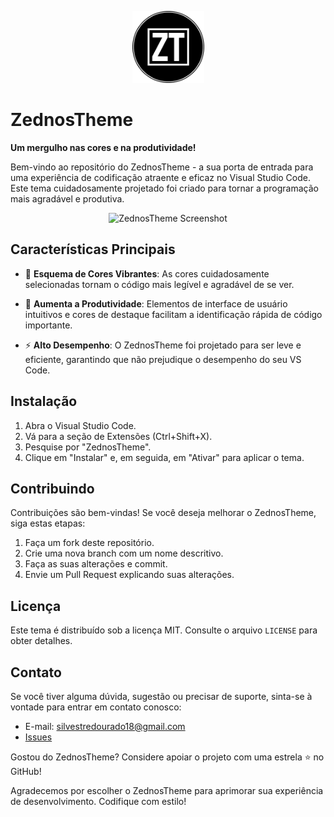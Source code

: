 <p align="center">
  <img src="https://github.com/SilesterGold9/ZednosTheme/blob/main/zed/assets/zt-high-resolution-logo-black-transparent.png" alt="ZednosTheme Logo" width="115px" height="115px">
</p>

# ZednosTheme

**Um mergulho nas cores e na produtividade!**

Bem-vindo ao repositório do ZednosTheme - a sua porta de entrada para uma experiência de codificação atraente e eficaz no Visual Studio Code. Este tema cuidadosamente projetado foi criado para tornar a programação mais agradável e produtiva.

<p align="center">
  <img src="https://github.com/seuusuario/ZednosTheme/raw/main/screenshot.png" alt="ZednosTheme Screenshot">
</p>

## Características Principais

- 🌈 **Esquema de Cores Vibrantes**: As cores cuidadosamente selecionadas tornam o código mais legível e agradável de se ver.

- 🚀 **Aumenta a Produtividade**: Elementos de interface de usuário intuitivos e cores de destaque facilitam a identificação rápida de código importante.

- ⚡ **Alto Desempenho**: O ZednosTheme foi projetado para ser leve e eficiente, garantindo que não prejudique o desempenho do seu VS Code.

## Instalação

1. Abra o Visual Studio Code.
2. Vá para a seção de Extensões (Ctrl+Shift+X).
3. Pesquise por "ZednosTheme".
4. Clique em "Instalar" e, em seguida, em "Ativar" para aplicar o tema.

## Contribuindo

Contribuições são bem-vindas! Se você deseja melhorar o ZednosTheme, siga estas etapas:

1. Faça um fork deste repositório.
2. Crie uma nova branch com um nome descritivo.
3. Faça as suas alterações e commit.
4. Envie um Pull Request explicando suas alterações.

## Licença

Este tema é distribuído sob a licença MIT. Consulte o arquivo `LICENSE` para obter detalhes.

## Contato

Se você tiver alguma dúvida, sugestão ou precisar de suporte, sinta-se à vontade para entrar em contato conosco:

- E-mail: <silvestredourado18@gmail.com>
- [Issues](https://github.com/SilesterGold9/ZednosTheme/issues)

Gostou do ZednosTheme? Considere apoiar o projeto com uma estrela ⭐ no GitHub!

Agradecemos por escolher o ZednosTheme para aprimorar sua experiência de desenvolvimento. Codifique com estilo!

